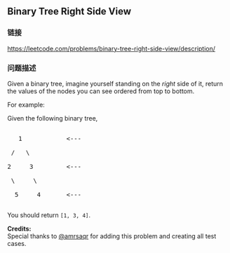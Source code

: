 ## Binary Tree Right Side View  
### 链接  
https://leetcode.com/problems/binary-tree-right-side-view/description/  
### 问题描述
Given a binary tree, imagine yourself standing on the *right* side of it, return the values of the nodes you can see ordered from top to bottom.


For example:<br />
Given the following binary tree,<br />
<pre>
   1            <---
 /   \
2     3         <---
 \     \
  5     4       <---
</pre>



You should return `[1, 3, 4]`.


**Credits:**<br />Special thanks to [@amrsaqr](https://leetcode.com/discuss/user/amrsaqr) for adding this problem and creating all test cases.
